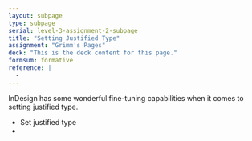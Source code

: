```yaml
---
layout: subpage
type: subpage
serial: level-3-assignment-2-subpage
title: "Setting Justified Type"
assignment: "Grimm's Pages"
deck: "This is the deck content for this page."
formsum: formative
reference: |
  - 
---
```

InDesign has some wonderful fine-tuning capabilities when it comes to setting justified type.

- Set justified type
- 